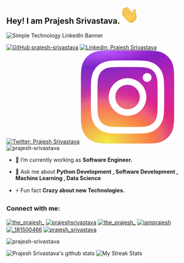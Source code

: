 ## Hey! I am Prajesh Srivastava.<img src="https://raw.githubusercontent.com/ABSphreak/ABSphreak/master/gifs/Hi.gif" width="50px">

![Simple Technology LinkedIn Banner](https://user-images.githubusercontent.com/47695045/98431249-9aadb700-20d9-11eb-8d1f-97ad248fb4a3.jpg)

[![GitHub prajesh-srivastava](https://img.shields.io/github/followers/prajesh-srivastava?label=follow&style=social)](https://github.com/prajesh-srivastava)
[![Linkedin: Prajesh Srivastava](https://img.shields.io/badge/-PrajeshSrivastava-blue?style=flat-square&logo=Linkedin&logoColor=white&link=https://www.linkedin.com/in/prajeshsrivastava/)](https://www.linkedin.com/in/prajeshsrivastava/)
[![Twitter: Prajesh Srivastava](https://img.shields.io/twitter/follow/the_prajesh_?logo=twitter&color=0e75b6&style=flat)](https://twitter.com/the_prajesh_)
[![Instagram: Prajesh Srivastava](https://github.com/wle8300/instagram-logo/blob/master/logo.svg)](https://www.instagram.com/the_prajesh_)
<img src="https://komarev.com/ghpvc/?username=prajesh-srivastava&label=Profile%20views&color=0e75b6&style=flat" alt="prajesh-srivastava" />



- 🌱 I’m currently working as **Software Engineer.**

- 💬 Ask me about **Python Development , Software Development , Machine Learning , Data Science**

- ⚡ Fun fact **Crazy about new Technologies.**

<h3 align="left">Connect with me:</h3>
<p align="left">
<a href="https://twitter.com/the_prajesh_" target="blank"><img align="center" src="https://cdn.jsdelivr.net/npm/simple-icons@3.0.1/icons/twitter.svg" alt="the_prajesh_" height="30" width="40" /></a>
<a href="https://linkedin.com/in/prajeshsrivastava" target="blank"><img align="center" src="https://cdn.jsdelivr.net/npm/simple-icons@3.0.1/icons/linkedin.svg" alt="prajeshsrivastava" height="30" width="40" /></a>
<a href="https://instagram.com/the_prajesh_" target="blank"><img align="center" src="https://cdn.jsdelivr.net/npm/simple-icons@3.0.1/icons/instagram.svg" alt="the_prajesh_" height="30" width="40" /></a>
<a href="https://medium.com/iamprajesh" target="blank"><img align="center" src="https://cdn.jsdelivr.net/npm/simple-icons@3.0.1/icons/medium.svg" alt="iamprajesh" height="30" width="40" /></a>
<a href="https://www.hackerrank.com/_181500466" target="blank"><img align="center" src="https://cdn.jsdelivr.net/npm/simple-icons@3.0.1/icons/hackerrank.svg" alt="_181500466" height="30" width="40" /></a>
<a href="https://www.leetcode.com/prajesh_srivastava" target="blank"><img align="center" src="https://cdn.jsdelivr.net/npm/simple-icons@3.0.1/icons/leetcode.svg" alt="prajesh_srivastava" height="30" width="40" /></a>
</p>


<p><img src="https://github-readme-stats.vercel.app/api/top-langs?username=prajesh-srivastava&theme=tokyonight&show_icons=true&locale=en&layout=compact" alt="prajesh-srivastava" />
</p>

![Prajesh Srivastava's github stats](https://github-readme-stats.vercel.app/api?username=prajesh-srivastava&show_icons=true&theme=dracula)
![My Streak Stats](https://github-readme-streak-stats.herokuapp.com/?user=prajesh-srivastava&theme=tokyonight)


